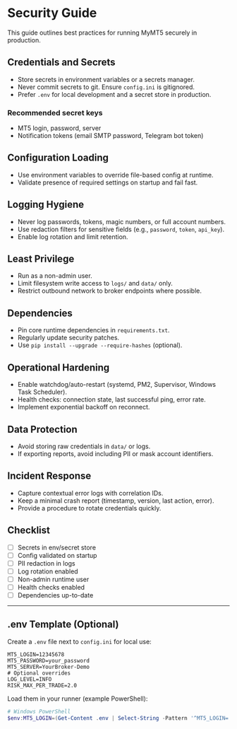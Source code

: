 # Security Guide

This guide outlines best practices for running MyMT5 securely in production.

## Credentials and Secrets

- Store secrets in environment variables or a secrets manager.
- Never commit secrets to git. Ensure `config.ini` is gitignored.
- Prefer `.env` for local development and a secret store in production.

### Recommended secret keys

- MT5 login, password, server
- Notification tokens (email SMTP password, Telegram bot token)

## Configuration Loading

- Use environment variables to override file-based config at runtime.
- Validate presence of required settings on startup and fail fast.

## Logging Hygiene

- Never log passwords, tokens, magic numbers, or full account numbers.
- Use redaction filters for sensitive fields (e.g., `password`, `token`, `api_key`).
- Enable log rotation and limit retention.

## Least Privilege

- Run as a non-admin user.
- Limit filesystem write access to `logs/` and `data/` only.
- Restrict outbound network to broker endpoints where possible.

## Dependencies

- Pin core runtime dependencies in `requirements.txt`.
- Regularly update security patches.
- Use `pip install --upgrade --require-hashes` (optional).

## Operational Hardening

- Enable watchdog/auto-restart (systemd, PM2, Supervisor, Windows Task Scheduler).
- Health checks: connection state, last successful ping, error rate.
- Implement exponential backoff on reconnect.

## Data Protection

- Avoid storing raw credentials in `data/` or logs.
- If exporting reports, avoid including PII or mask account identifiers.

## Incident Response

- Capture contextual error logs with correlation IDs.
- Keep a minimal crash report (timestamp, version, last action, error).
- Provide a procedure to rotate credentials quickly.

## Checklist

- [ ] Secrets in env/secret store
- [ ] Config validated on startup
- [ ] PII redaction in logs
- [ ] Log rotation enabled
- [ ] Non-admin runtime user
- [ ] Health checks enabled
- [ ] Dependencies up-to-date

---

## .env Template (Optional)

Create a `.env` file next to `config.ini` for local use:

```
MT5_LOGIN=12345678
MT5_PASSWORD=your_password
MT5_SERVER=YourBroker-Demo
# Optional overrides
LOG_LEVEL=INFO
RISK_MAX_PER_TRADE=2.0
```

Load them in your runner (example PowerShell):

```powershell
# Windows PowerShell
$env:MT5_LOGIN=(Get-Content .env | Select-String -Pattern '^MT5_LOGIN=').ToString().Split('=')[1]
```


